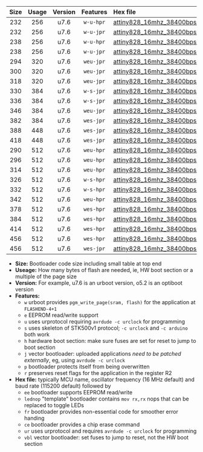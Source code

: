 |Size|Usage|Version|Features|Hex file|
|:-:|:-:|:-:|:-:|:--|
|232|256|u7.6|`w-u-hpr`|[attiny828_16mhz_38400bps_ur.hex](https://raw.githubusercontent.com/stefanrueger/urboot/main/attiny828_16mhz_38400bps_ur.hex)|
|232|256|u7.6|`w-u-jpr`|[attiny828_16mhz_38400bps_ur_vbl.hex](https://raw.githubusercontent.com/stefanrueger/urboot/main/attiny828_16mhz_38400bps_ur_vbl.hex)|
|238|256|u7.6|`w-u-hpr`|[attiny828_16mhz_38400bps_lednop_ur.hex](https://raw.githubusercontent.com/stefanrueger/urboot/main/attiny828_16mhz_38400bps_lednop_ur.hex)|
|238|256|u7.6|`w-u-jpr`|[attiny828_16mhz_38400bps_lednop_ur_vbl.hex](https://raw.githubusercontent.com/stefanrueger/urboot/main/attiny828_16mhz_38400bps_lednop_ur_vbl.hex)|
|294|320|u7.6|`weu-jpr`|[attiny828_16mhz_38400bps_ee_ur_vbl.hex](https://raw.githubusercontent.com/stefanrueger/urboot/main/attiny828_16mhz_38400bps_ee_ur_vbl.hex)|
|300|320|u7.6|`weu-jpr`|[attiny828_16mhz_38400bps_ee_lednop_ur_vbl.hex](https://raw.githubusercontent.com/stefanrueger/urboot/main/attiny828_16mhz_38400bps_ee_lednop_ur_vbl.hex)|
|318|320|u7.6|`weu-jpr`|[attiny828_16mhz_38400bps_ee_lednop_fr_ur_vbl.hex](https://raw.githubusercontent.com/stefanrueger/urboot/main/attiny828_16mhz_38400bps_ee_lednop_fr_ur_vbl.hex)|
|330|384|u7.6|`w-s-jpr`|[attiny828_16mhz_38400bps_vbl.hex](https://raw.githubusercontent.com/stefanrueger/urboot/main/attiny828_16mhz_38400bps_vbl.hex)|
|336|384|u7.6|`w-s-jpr`|[attiny828_16mhz_38400bps_lednop_vbl.hex](https://raw.githubusercontent.com/stefanrueger/urboot/main/attiny828_16mhz_38400bps_lednop_vbl.hex)|
|346|384|u7.6|`weu-jpr`|[attiny828_16mhz_38400bps_ee_lednop_fr_ce_ur_vbl.hex](https://raw.githubusercontent.com/stefanrueger/urboot/main/attiny828_16mhz_38400bps_ee_lednop_fr_ce_ur_vbl.hex)|
|382|384|u7.6|`wes-jpr`|[attiny828_16mhz_38400bps_ee_vbl.hex](https://raw.githubusercontent.com/stefanrueger/urboot/main/attiny828_16mhz_38400bps_ee_vbl.hex)|
|388|448|u7.6|`wes-jpr`|[attiny828_16mhz_38400bps_ee_lednop_vbl.hex](https://raw.githubusercontent.com/stefanrueger/urboot/main/attiny828_16mhz_38400bps_ee_lednop_vbl.hex)|
|418|448|u7.6|`wes-jpr`|[attiny828_16mhz_38400bps_ee_lednop_fr_vbl.hex](https://raw.githubusercontent.com/stefanrueger/urboot/main/attiny828_16mhz_38400bps_ee_lednop_fr_vbl.hex)|
|290|512|u7.6|`weu-hpr`|[attiny828_16mhz_38400bps_ee_ur.hex](https://raw.githubusercontent.com/stefanrueger/urboot/main/attiny828_16mhz_38400bps_ee_ur.hex)|
|296|512|u7.6|`weu-hpr`|[attiny828_16mhz_38400bps_ee_lednop_ur.hex](https://raw.githubusercontent.com/stefanrueger/urboot/main/attiny828_16mhz_38400bps_ee_lednop_ur.hex)|
|314|512|u7.6|`weu-hpr`|[attiny828_16mhz_38400bps_ee_lednop_fr_ur.hex](https://raw.githubusercontent.com/stefanrueger/urboot/main/attiny828_16mhz_38400bps_ee_lednop_fr_ur.hex)|
|326|512|u7.6|`w-s-hpr`|[attiny828_16mhz_38400bps.hex](https://raw.githubusercontent.com/stefanrueger/urboot/main/attiny828_16mhz_38400bps.hex)|
|332|512|u7.6|`w-s-hpr`|[attiny828_16mhz_38400bps_lednop.hex](https://raw.githubusercontent.com/stefanrueger/urboot/main/attiny828_16mhz_38400bps_lednop.hex)|
|342|512|u7.6|`weu-hpr`|[attiny828_16mhz_38400bps_ee_lednop_fr_ce_ur.hex](https://raw.githubusercontent.com/stefanrueger/urboot/main/attiny828_16mhz_38400bps_ee_lednop_fr_ce_ur.hex)|
|378|512|u7.6|`wes-hpr`|[attiny828_16mhz_38400bps_ee.hex](https://raw.githubusercontent.com/stefanrueger/urboot/main/attiny828_16mhz_38400bps_ee.hex)|
|384|512|u7.6|`wes-hpr`|[attiny828_16mhz_38400bps_ee_lednop.hex](https://raw.githubusercontent.com/stefanrueger/urboot/main/attiny828_16mhz_38400bps_ee_lednop.hex)|
|414|512|u7.6|`wes-hpr`|[attiny828_16mhz_38400bps_ee_lednop_fr.hex](https://raw.githubusercontent.com/stefanrueger/urboot/main/attiny828_16mhz_38400bps_ee_lednop_fr.hex)|
|456|512|u7.6|`wes-hpr`|[attiny828_16mhz_38400bps_ee_lednop_fr_ce.hex](https://raw.githubusercontent.com/stefanrueger/urboot/main/attiny828_16mhz_38400bps_ee_lednop_fr_ce.hex)|
|456|512|u7.6|`wes-jpr`|[attiny828_16mhz_38400bps_ee_lednop_fr_ce_vbl.hex](https://raw.githubusercontent.com/stefanrueger/urboot/main/attiny828_16mhz_38400bps_ee_lednop_fr_ce_vbl.hex)|

- **Size:** Bootloader code size including small table at top end
- **Useage:** How many bytes of flash are needed, ie, HW boot section or a multiple of the page size
- **Version:** For example, u7.6 is an urboot version, o5.2 is an optiboot version
- **Features:**
  + `w` urboot provides `pgm_write_page(sram, flash)` for the application at `FLASHEND-4+1`
  + `e` EEPROM read/write support
  + `u` uses urprotocol requiring `avrdude -c urclock` for programming
  + `s` uses skeleton of STK500v1 protocol; `-c urclock` and `-c arduino` both work
  + `h` hardware boot section: make sure fuses are set for reset to jump to boot section
  + `j` vector bootloader: uploaded applications *need to be patched externally*, eg, using `avrdude -c urclock`
  + `p` bootloader protects itself from being overwritten
  + `r` preserves reset flags for the application in the register R2
- **Hex file:** typically MCU name, oscillator frequency (16 MHz default) and baud rate (115200 default) followed by
  + `ee` bootloader supports EEPROM read/write
  + `lednop` "template" bootloader contains `mov rx,rx` nops that can be replaced to toggle LEDs
  + `fr` bootloader provides non-essential code for smoother error handing
  + `ce` bootloader provides a chip erase command
  + `ur` uses urprotocol and requires `avrdude -c urclock` for programming
  + `vbl` vector bootloader: set fuses to jump to reset, not the HW boot section
